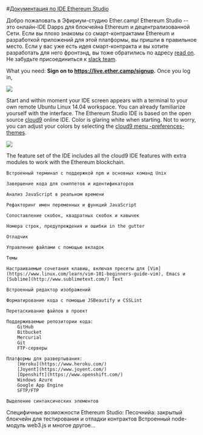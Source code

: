 #[Документация по IDE Ethereum Studio](https://nogo10.gitbooks.io/ether-camp-live-studio-primer/content/)

Добро пожаловать в Эфириум-студию Ether.camp! Ethereum Studio -- это онлайн-IDE Dapps для блокчейна Ethereum и децентрализованной Сети. Если вы плохо знакомы со смарт-контрактами Ethereum и разработкой приложений для этой платформы, вы пришли в правильное место. Если у вас уже есть идея смарт-контракта и вы хотите разработать для него фронтэнд, вы тоже обратились по адресу [read on](https://nogo10.gitbooks.io/ether-camp-live-studio-primer/content/dapp_structure.html). Не забудьте присоединиться к [slack team](https://ether-camp-friends.slack.com/messages/ide-questions/).

What you need: **Sign on to https://live.ether.camp/signup.** Once you log in, 

![](Ether-studio-button.png)

Start and within moment your IDE screen appears with a terminal to your own remote Ubuntu Linux 14.04 workspace. You can already familiarize yourself with the interface. The Ethereum Studio IDE is based on the open source [cloud9](c9.io) online IDE. Color is glaring white when starting. Not to worry, you can adjust your colors by selecting the [cloud9 menu -preferences-themes](https://docs.c9.io/docs/themes).

![](Ether-Camp-light.png)


 
The feature set of the IDE includes all the cloud9 IDE features with extra modules to work with the Ethereum blockchain.

 
    Встроенный терминал с поддержкой npm и основных команд Unix
    
    Завершение кода для сниппетов и идентификаторов
    
    Анализ JavaScript в реальном времени
    
    Рефакторинг имен переменных и функций JavaScript
    
    Сопоставление скобок, квадратных скобок и кавычек
    
    Номера строк, предупреждения и ошибки in the gutter
    
    Отладчик
    
    Управление файлами с помощью вкладок
    
    Темы
    
    Настраиваемые сочетания клавиш, включая пресеты для [Vim](https://www.linux.com/learn/vim-101-beginners-guide-vim), Emacs и [Sublime](http://www.sublimetext.com/) Text
    
    Встроенный редактор изображений
    
    Форматирование кода с помощью JSBeautify и CSSLint
    
    Перетаскивание файлов в проект
    
    Поддерживаемые репозитории кода:
        GitHub
        Bitbucket
        Mercurial
        Git
        FTP-серверы
        
    Платформы для развертывания:
        [Heroku](https://www.heroku.com/)
        [Joyent](https://www.joyent.com/)
        [Openshift](https://www.openshift.com/)
        Windows Azure
        Google App Engine
        SFTP/FTP
    
    Выделение синтаксических элементов 

    
Специфичные возможности Ethereum Studio: 
      Песочнийа: закрытый блокчейн для тестирования и отладки контрактов
      Встроенный node-модуль web3.js и многое другое...
      
      





